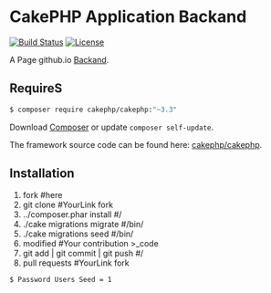 # CakePHP Application Backand

[![Build Status](https://img.shields.io/travis/cakephp/app/master.svg?style=flat-square)](http://www/backand.com.br/)
[![License](https://img.shields.io/packagist/l/cakephp/app.svg?style=flat-square)]()

A Page github.io [Backand](https://lucianocantarelli.github.io/Backand-Panel-for-Hosting/?src=https://github.com/LucianoCantarelli/Backand-Panel-for-Hosting).


## RequireS


``` bash
$ composer require cakephp/cakephp:"~3.3"

```
Download [Composer](http://getcomposer.org/?src=https://lucianocantarelli.github.io/Backand-Panel-for-Hosting/) or update `composer self-update`.

The framework source code can be found here: [cakephp/cakephp](https://github.com/cakephp/cakephp?src=https://lucianocantarelli.github.io/Backand-Panel-for-Hosting/).


## Installation 


1. fork #here
2. git clone #YourLink fork
3. ../composer.phar install #/
4. ./cake migrations migrate #/bin/
6. ./cake migrations seed #/bin/
7. modified #Your contribution >_code
8. git add | git commit | git push #/
9. pull requests #YourLink fork


``` bash
$ Password Users Seed = 1

```


## 
